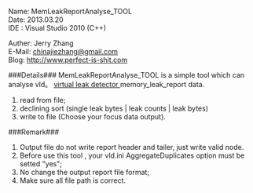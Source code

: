 Name: MemLeakReportAnalyse_TOOL  
Date: 2013.03.20   
IDE : Visual Studio 2010 (C++)  

Auther: Jerry Zhang  
E-Mail: chinajiezhang@gmail.com  
Blog: http://www.perfect-is-shit.com  

###Details###
MemLeakReportAnalyse_TOOL is a simple tool which can analyse vld。 [virtual leak detector ](http://vld.codeplex.com/) memory_leak_report data.

1. read from file;          
2. declining sort (single leak bytes | leak counts | leak bytes)
3. write to file (Choose your focus data output).

###Remark###

1. Output file do not write report header and tailer, just write valid node.
2. Before use this tool , your vld.ini AggregateDuplicates option must be setted "yes";
3. No change the output report file format;
4. Make sure all file path is correct.
